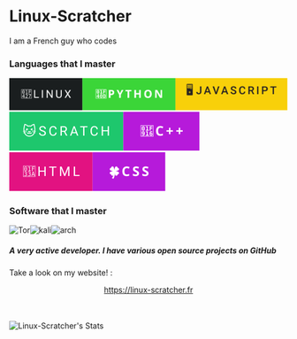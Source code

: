 
# Linux-Scratcher
I am a French guy who codes
### Languages ​​that I master
 ![](image.svg)![](truc.svg)![](huh.svg)

 ### Software ​​that I master
![Tor](https://img.shields.io/badge/Tor-7D4698?style=for-the-badge&logo=Tor-Browser&logoColor=white)![kali](https://img.shields.io/badge/Kali_Linux-557C94?style=for-the-badge&logo=kali-linux&logoColor=white)![arch](https://img.shields.io/badge/Arch_Linux-1793D1?style=for-the-badge&logo=arch-linux&logoColor=white)


<!--![Scratch logo S](https://github.com/Linux-Scratcher/Linux-Scratcher/assets/122288570/2eab72c7-9410-4f7f-821a-e7eda042f575)-->

<h5>A very active developer. I have various open source projects on GitHub</h5></h5>






Take a look on my website! :
 <center>
   <a href="https://linux-scratcher.fr" class="name">https://linux-scratcher.fr</a></h5>

  
   </div>
</center><br><br>


![Linux-Scratcher's Stats](https://github-readme-stats.vercel.app/api?username=Linux-Scratcher&theme=jolly&show_icons=true&hide_border=true&count_private=true)
